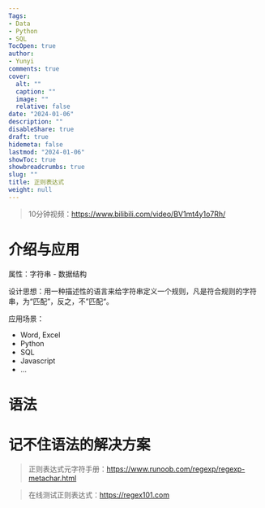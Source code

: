 ```yaml
---
Tags:
- Data
- Python
- SQL
TocOpen: true
author:
- Yunyi
comments: true
cover:
  alt: ""
  caption: ""
  image: ""
  relative: false
date: "2024-01-06"
description: ""
disableShare: true
draft: true
hidemeta: false
lastmod: "2024-01-06"
showToc: true
showbreadcrumbs: true
slug: ""
title: 正则表达式
weight: null
---
```



> 10分钟视频：https://www.bilibili.com/video/BV1mt4y1o7Rh/

# 介绍与应用 
属性：字符串 - 数据结构

设计思想：用一种描述性的语言来给字符串定义一个规则，凡是符合规则的字符串，为“匹配”，反之，不”匹配“。

应用场景：
- Word, Excel
- Python
- SQL
- Javascript
- ... 

# 语法

# 记不住语法的解决方案

> 正则表达式元字符手册：https://www.runoob.com/regexp/regexp-metachar.html

> 在线测试正则表达式：https://regex101.com